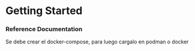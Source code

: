 # Getting Started

### Reference Documentation
 Se debe crear el docker-compose, para luego cargalo en podman o docker

